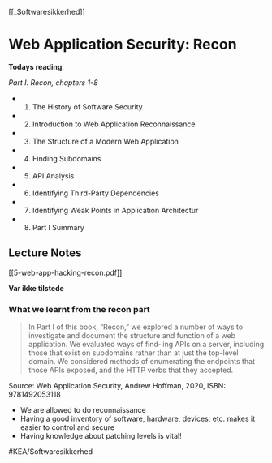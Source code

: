 [[_Softwaresikkerhed]]

# Web Application Security: Recon

**Todays reading**: 

*Part I. Recon, chapters 1-8*
- 1. The History of Software Security
- 2. Introduction to Web Application Reconnaissance
- 3. The Structure of a Modern Web Application
- 4. Finding Subdomains
- 5. API Analysis
- 6. Identifying Third-Party Dependencies
- 7. Identifying Weak Points in Application Architectur
- 8. Part I Summary

## Lecture Notes
[[5-web-app-hacking-recon.pdf]]

**Var ikke tilstede**

### What we learnt from the recon part

> In Part I of this book, “Recon,” we explored a number of ways to investigate and document the structure and function of a web application. We evaluated ways of find‐ ing APIs on a server, including those that exist on subdomains rather than at just the top-level domain. We considered methods of enumerating the endpoints that those APIs exposed, and the HTTP verbs that they accepted.

Source: Web Application Security, Andrew Hoffman, 2020, ISBN: 9781492053118

- We are allowed to do reconnaissance
- Having a good inventory of software, hardware, devices, etc. makes it easier to control and secure
- Having knowledge about patching levels is vital!

#KEA/Softwaresikkerhed 
